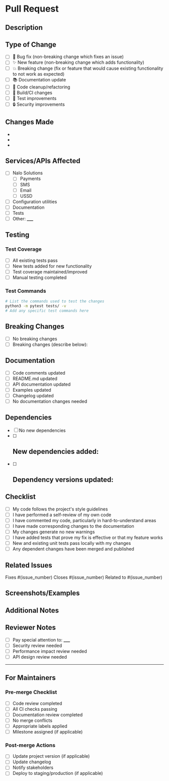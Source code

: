 # Pull Request

## Description

<!-- Provide a brief description of the changes introduced by this PR -->

## Type of Change

<!-- Mark the relevant option with an [x] -->

- [ ] 🐛 Bug fix (non-breaking change which fixes an issue)
- [ ] ✨ New feature (non-breaking change which adds functionality)
- [ ] 💥 Breaking change (fix or feature that would cause existing functionality to not work as expected)
- [ ] 📚 Documentation update
- [ ] 🧹 Code cleanup/refactoring
- [ ] 🔧 Build/CI changes
- [ ] 🧪 Test improvements
- [ ] 🔒 Security improvements

## Changes Made

<!-- List the main changes made in this PR -->

-
-
-

## Services/APIs Affected

<!-- Check all that apply -->

- [ ] Nalo Solutions
  - [ ] Payments
  - [ ] SMS
  - [ ] Email
  - [ ] USSD
- [ ] Configuration utilities
- [ ] Documentation
- [ ] Tests
- [ ] Other: ****\_\_\_****

## Testing

<!-- Describe the tests you ran to verify your changes -->

### Test Coverage

- [ ] All existing tests pass
- [ ] New tests added for new functionality
- [ ] Test coverage maintained/improved
- [ ] Manual testing completed

### Test Commands

```bash
# List the commands used to test the changes
python3 -m pytest tests/ -v
# Add any specific test commands here
```

## Breaking Changes

<!-- If this is a breaking change, describe what breaks and how users should adapt -->

- [ ] No breaking changes
- [ ] Breaking changes (describe below):

<!-- If breaking changes exist, provide migration guide -->

## Documentation

<!-- Check all that apply -->

- [ ] Code comments updated
- [ ] README.md updated
- [ ] API documentation updated
- [ ] Examples updated
- [ ] Changelog updated
- [ ] No documentation changes needed

## Dependencies

<!-- List any new dependencies or version changes -->

- [ ] No new dependencies
- [ ] New dependencies added:
  -
- [ ] Dependency versions updated:
  -

## Checklist

<!-- Ensure all items are completed before requesting review -->

- [ ] My code follows the project's style guidelines
- [ ] I have performed a self-review of my own code
- [ ] I have commented my code, particularly in hard-to-understand areas
- [ ] I have made corresponding changes to the documentation
- [ ] My changes generate no new warnings
- [ ] I have added tests that prove my fix is effective or that my feature works
- [ ] New and existing unit tests pass locally with my changes
- [ ] Any dependent changes have been merged and published

## Related Issues

<!-- Link to related issues -->

Fixes #(issue_number)
Closes #(issue_number)
Related to #(issue_number)

## Screenshots/Examples

<!-- If applicable, add screenshots or code examples to help explain your changes -->

## Additional Notes

<!-- Add any additional notes, concerns, or context for reviewers -->

## Reviewer Notes

<!-- Specific things you want reviewers to focus on -->

- [ ] Pay special attention to: ****\_\_\_****
- [ ] Security review needed
- [ ] Performance impact review needed
- [ ] API design review needed

---

## For Maintainers

### Pre-merge Checklist

- [ ] Code review completed
- [ ] All CI checks passing
- [ ] Documentation review completed
- [ ] No merge conflicts
- [ ] Appropriate labels applied
- [ ] Milestone assigned (if applicable)

### Post-merge Actions

- [ ] Update project version (if applicable)
- [ ] Update changelog
- [ ] Notify stakeholders
- [ ] Deploy to staging/production (if applicable)
